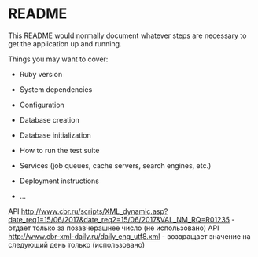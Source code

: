 # README

This README would normally document whatever steps are necessary to get the
application up and running.

Things you may want to cover:

* Ruby version

* System dependencies

* Configuration

* Database creation

* Database initialization

* How to run the test suite

* Services (job queues, cache servers, search engines, etc.)

* Deployment instructions

* ...

API http://www.cbr.ru/scripts/XML_dynamic.asp?date_req1=15/06/2017&date_req2=15/06/2017&VAL_NM_RQ=R01235 - отдает только за позавчерашнее число (не использовано)
API http://www.cbr-xml-daily.ru/daily_eng_utf8.xml - возвращает значение на следующий день только (использовано)

